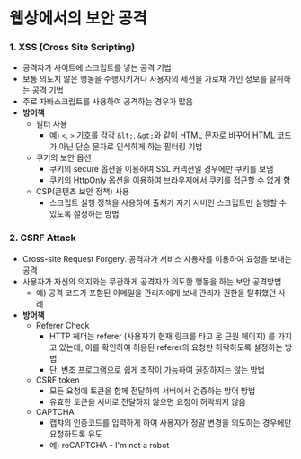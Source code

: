 # 웹상에서의 보안 공격
### 1. XSS (Cross Site Scripting)
* 공격자가 사이트에 스크립트를 넣는 공격 기법
* 보통 의도치 않은 행동을 수행시키거나 사용자의 세션을 가로채 개인 정보를 탈취하는 공격 기법
* 주로 자바스크립트를 사용하여 공격하는 경우가 많음
* **방어책**
  * 필터 사용
    * 예) `<`, `>` 기호를 각각 `&lt;`, `&gt;`와 같이 HTML 문자로 바꾸어 HTML 코드가 아닌 단순 문자로 인식하게 하는 필터링 기법
  * 쿠키의 보안 옵션
    * 쿠키의 secure 옵션을 이용하여 SSL 커넥션일 경우에만 쿠키를 보냄
    * 쿠키의 HttpOnly 옵션을 이용하여 브라우저에서 쿠키를 접근할 수 없게 함
  * CSP(콘텐츠 보안 정책) 사용
    * 스크립트 실행 정책을 사용하여 출처가 자기 서버인 스크립트만 실행할 수 있도록 설정하는 방법
### 2. CSRF Attack
* Cross-site Request Forgery. 공격자가 서비스 사용자를 이용하여 요청을 보내는 공격
* 사용자가 자신의 의지와는 무관하게 공격자가 의도한 행동을 하는 보안 공격방법
  * 예) 공격 코드가 포함된 이메일을 관리자에게 보내 관리자 권한을 탈취했던 사례
* **방어책**
  * Referer Check
    * HTTP 헤더는 referer (사용자가 현재 링크를 타고 온 근원 페이지) 를 가지고 있는데, 이를 확인하여 허용된 referer의 요청만 허락하도록 설정하는 방법
    * 단, 변조 프로그램으로 쉽게 조작이 가능하여 권장하지는 않는 방법
  * CSRF token
    * 모든 요청에 토큰을 함께 전달하여 서버에서 검증하는 방어 방법
    * 유효한 토큰을 서버로 전달하지 않으면 요청이 허락되지 않음
  * CAPTCHA
    * 캡챠의 인증코드를 입력하게 하여 사용자가 정말 변경을 의도하는 경우에만 요청하도록 유도
    * 예) reCAPTCHA - I'm not a robot

